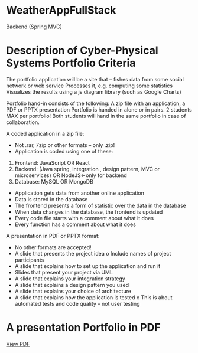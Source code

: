 # WeatherAppFullStack
Backend (Spring MVC) 

# Description of Cyber-Physical Systems Portfolio Criteria

The portfolio application will be a site that
– fishes data from some social network or web service
Processes it, e.g. computing some statistics
Visualizes the results using a js diagram library (such as Google Charts)

Portfolio hand-in consists of the following: A zip file with an application, a PDF or PPTX presentation
Portfolio is handed in alone or in pairs. 2 students MAX per portfolio! Both students will hand in the same portfolio in case of collaboration.


A coded application in a zip file:
-	Not .rar, 7zip or other formats – only .zip!
-	Application is coded using one of these:
1.	Frontend: JavaScript OR React
2. Backend: (Java spring, integration , design pattern, MVC or microservices) OR NodeJS<-only for backend
3. Database: MySQL OR MongoDB
-	Application gets data from another online application
-	Data is stored in the database
-	The frontend presents a form of statistic over the data in the database
-	When data changes in the database, the frontend is updated
-	Every code file starts with a comment about what it does
-	Every function has a comment about what it does

A presentation in PDF or PPTX format:
-	No other formats are accepted!
-	A slide that presents the project idea
o	Include names of project participants
-	A slide that explains how to set up the application and run it
-	Slides that present your project via UML
-	A slide that explains your integration strategy
-	A slide that explains a design pattern you used
-	A slide that explains your choice of architecture
-	A slide that explains how the application is tested
o	This is about automated tests and code quality – not user testing

# A presentation Portfolio in PDF
[View PDF](./PDF/Presentation_af_Portfolio.pdf)
